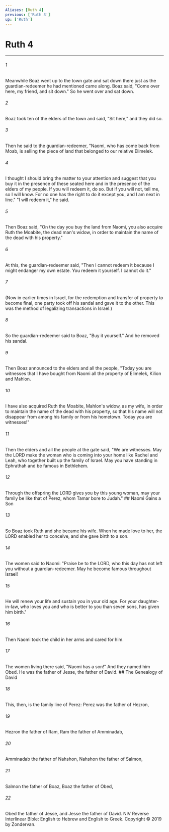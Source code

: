 ```yaml
---
Aliases: [Ruth 4]
previous: ['Ruth 3']
up: ['Ruth']
---
```

# Ruth 4

***


###### 1 
Meanwhile Boaz went up to the town gate and sat down there just as the guardian-redeemer he had mentioned came along. Boaz said, "Come over here, my friend, and sit down." So he went over and sat down. 

###### 2 
Boaz took ten of the elders of the town and said, "Sit here," and they did so. 

###### 3 
Then he said to the guardian-redeemer, "Naomi, who has come back from Moab, is selling the piece of land that belonged to our relative Elimelek. 

###### 4 
I thought I should bring the matter to your attention and suggest that you buy it in the presence of these seated here and in the presence of the elders of my people. If you will redeem it, do so. But if you will not, tell me, so I will know. For no one has the right to do it except you, and I am next in line." "I will redeem it," he said. 

###### 5 
Then Boaz said, "On the day you buy the land from Naomi, you also acquire Ruth the Moabite, the dead man's widow, in order to maintain the name of the dead with his property." 

###### 6 
At this, the guardian-redeemer said, "Then I cannot redeem it because I might endanger my own estate. You redeem it yourself. I cannot do it." 

###### 7 
(Now in earlier times in Israel, for the redemption and transfer of property to become final, one party took off his sandal and gave it to the other. This was the method of legalizing transactions in Israel.) 

###### 8 
So the guardian-redeemer said to Boaz, "Buy it yourself." And he removed his sandal. 

###### 9 
Then Boaz announced to the elders and all the people, "Today you are witnesses that I have bought from Naomi all the property of Elimelek, Kilion and Mahlon. 

###### 10 
I have also acquired Ruth the Moabite, Mahlon's widow, as my wife, in order to maintain the name of the dead with his property, so that his name will not disappear from among his family or from his hometown. Today you are witnesses!" 

###### 11 
Then the elders and all the people at the gate said, "We are witnesses. May the LORD make the woman who is coming into your home like Rachel and Leah, who together built up the family of Israel. May you have standing in Ephrathah and be famous in Bethlehem. 

###### 12 
Through the offspring the LORD gives you by this young woman, may your family be like that of Perez, whom Tamar bore to Judah." ## Naomi Gains a Son 

###### 13 
So Boaz took Ruth and she became his wife. When he made love to her, the LORD enabled her to conceive, and she gave birth to a son. 

###### 14 
The women said to Naomi: "Praise be to the LORD, who this day has not left you without a guardian-redeemer. May he become famous throughout Israel! 

###### 15 
He will renew your life and sustain you in your old age. For your daughter-in-law, who loves you and who is better to you than seven sons, has given him birth." 

###### 16 
Then Naomi took the child in her arms and cared for him. 

###### 17 
The women living there said, "Naomi has a son!" And they named him Obed. He was the father of Jesse, the father of David. ## The Genealogy of David 

###### 18 
This, then, is the family line of Perez: Perez was the father of Hezron, 

###### 19 
Hezron the father of Ram, Ram the father of Amminadab, 

###### 20 
Amminadab the father of Nahshon, Nahshon the father of Salmon, 

###### 21 
Salmon the father of Boaz, Boaz the father of Obed, 

###### 22 
Obed the father of Jesse, and Jesse the father of David. NIV Reverse Interlinear Bible: English to Hebrew and English to Greek. Copyright © 2019 by Zondervan.
